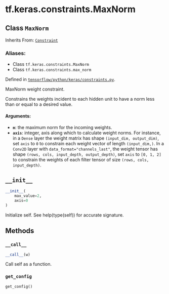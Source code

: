 <div itemscope itemtype="http://developers.google.com/ReferenceObject">
<meta itemprop="name" content="tf.keras.constraints.MaxNorm" />
<meta itemprop="path" content="Stable" />
<meta itemprop="property" content="__call__"/>
<meta itemprop="property" content="__init__"/>
<meta itemprop="property" content="get_config"/>
</div>

# tf.keras.constraints.MaxNorm

## Class `MaxNorm`

Inherits From: [`Constraint`](../../../tf/keras/constraints/Constraint.md)

### Aliases:

* Class `tf.keras.constraints.MaxNorm`
* Class `tf.keras.constraints.max_norm`



Defined in [`tensorflow/python/keras/constraints.py`](https://www.tensorflow.org/code/tensorflow/python/keras/constraints.py).

MaxNorm weight constraint.

Constrains the weights incident to each hidden unit
to have a norm less than or equal to a desired value.

#### Arguments:

* <b>`m`</b>: the maximum norm for the incoming weights.
* <b>`axis`</b>: integer, axis along which to calculate weight norms.
        For instance, in a `Dense` layer the weight matrix
        has shape `(input_dim, output_dim)`,
        set `axis` to `0` to constrain each weight vector
        of length `(input_dim,)`.
        In a `Conv2D` layer with `data_format="channels_last"`,
        the weight tensor has shape
        `(rows, cols, input_depth, output_depth)`,
        set `axis` to `[0, 1, 2]`
        to constrain the weights of each filter tensor of size
        `(rows, cols, input_depth)`.

<h2 id="__init__"><code>__init__</code></h2>

``` python
__init__(
    max_value=2,
    axis=0
)
```

Initialize self.  See help(type(self)) for accurate signature.



## Methods

<h3 id="__call__"><code>__call__</code></h3>

``` python
__call__(w)
```

Call self as a function.

<h3 id="get_config"><code>get_config</code></h3>

``` python
get_config()
```






